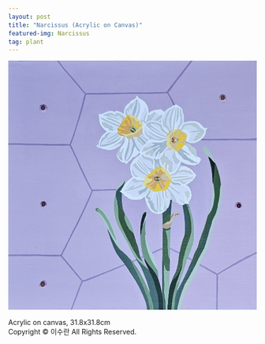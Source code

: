 ```yaml
---
layout: post
title: "Narcissus (Acrylic on Canvas)"
featured-img: Narcissus
tag: plant
---
```


![](/assets/img/posts/Narcissus.jpg)

Acrylic on canvas, 31.8x31.8cm  
Copyright © 이수란 All Rights Reserved.
